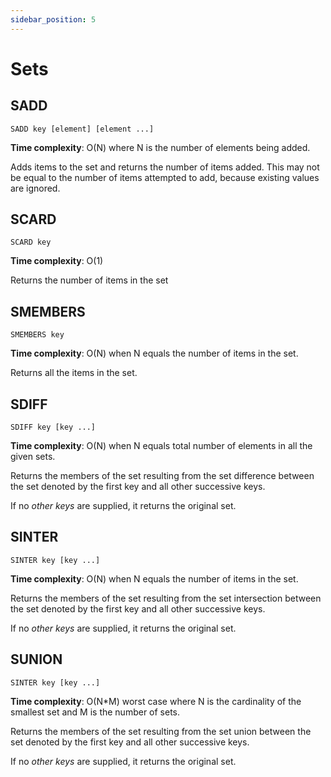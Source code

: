 ```yaml
---
sidebar_position: 5
---
```


# Sets

## SADD

```text title="syntax"
SADD key [element] [element ...]
```

**Time complexity**: O(N) where N is the number of elements being added.

Adds items to the set and returns the number of items added. This may not be equal to the number of items attempted to
add, because existing values are ignored.

## SCARD

```text title="syntax"
SCARD key
```

**Time complexity**: O(1)

Returns the number of items in the set

## SMEMBERS

```text title="syntax"
SMEMBERS key
```

**Time complexity**: O(N) when N equals the number of items in the set.

Returns all the items in the set.

## SDIFF

```text title="syntax"
SDIFF key [key ...]
```

**Time complexity**: O(N) when N equals total number of elements in all the given sets.

Returns the members of the set resulting from the set difference between the set denoted by the first key and all other
successive keys.

If no *other keys* are supplied, it returns the original set.

## SINTER

```text title="syntax"
SINTER key [key ...]
```

**Time complexity**: O(N) when N equals the number of items in the set.

Returns the members of the set resulting from the set intersection between the set denoted by the first key and all
other
successive keys.

If no *other keys* are supplied, it returns the original set.

## SUNION

```text title="syntax
SINTER key [key ...]
```

**Time complexity**: O(N*M) worst case where N is the cardinality of the smallest set and M is the number of sets.

Returns the members of the set resulting from the set union between the set denoted by the first key and all
other successive keys.

If no *other keys* are supplied, it returns the original set.

